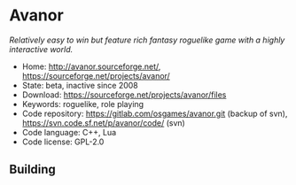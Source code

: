 # Avanor

_Relatively easy to win but feature rich fantasy roguelike game with a highly interactive world._

- Home: http://avanor.sourceforge.net/, https://sourceforge.net/projects/avanor/
- State: beta, inactive since 2008
- Download: https://sourceforge.net/projects/avanor/files
- Keywords: roguelike, role playing
- Code repository: https://gitlab.com/osgames/avanor.git (backup of svn), https://svn.code.sf.net/p/avanor/code/ (svn)
- Code language: C++, Lua
- Code license: GPL-2.0

## Building

